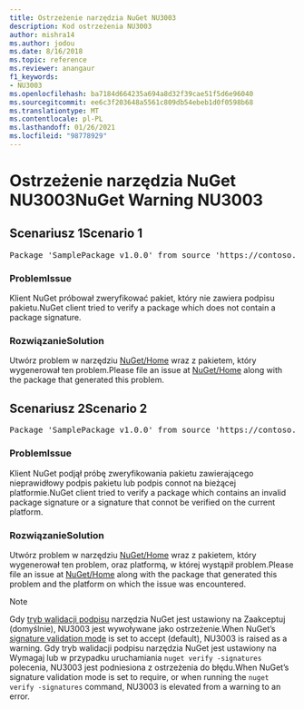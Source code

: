 ```yaml
---
title: Ostrzeżenie narzędzia NuGet NU3003
description: Kod ostrzeżenia NU3003
author: mishra14
ms.author: jodou
ms.date: 8/16/2018
ms.topic: reference
ms.reviewer: anangaur
f1_keywords:
- NU3003
ms.openlocfilehash: ba7184d664235a694a8d32f39cae51f5d6e96040
ms.sourcegitcommit: ee6c3f203648a5561c809db54ebeb1d0f0598b68
ms.translationtype: MT
ms.contentlocale: pl-PL
ms.lasthandoff: 01/26/2021
ms.locfileid: "98778929"
---
```

# <a name="nuget-warning-nu3003"></a><span data-ttu-id="942ee-103">Ostrzeżenie narzędzia NuGet NU3003</span><span class="sxs-lookup"><span data-stu-id="942ee-103">NuGet Warning NU3003</span></span>

## <a name="scenario-1"></a><span data-ttu-id="942ee-104">Scenariusz 1</span><span class="sxs-lookup"><span data-stu-id="942ee-104">Scenario 1</span></span>

<pre>Package 'SamplePackage v1.0.0' from source 'https://contoso.com/index.json': The package is not signed. Unable to verify signature from an unsigned package.</pre>

### <a name="issue"></a><span data-ttu-id="942ee-105">Problem</span><span class="sxs-lookup"><span data-stu-id="942ee-105">Issue</span></span>

<span data-ttu-id="942ee-106">Klient NuGet próbował zweryfikować pakiet, który nie zawiera podpisu pakietu.</span><span class="sxs-lookup"><span data-stu-id="942ee-106">NuGet client tried to verify a package which does not contain a package signature.</span></span>


### <a name="solution"></a><span data-ttu-id="942ee-107">Rozwiązanie</span><span class="sxs-lookup"><span data-stu-id="942ee-107">Solution</span></span>

<span data-ttu-id="942ee-108">Utwórz problem w narzędziu [NuGet/Home](https://github.com/NuGet/Home/issues) wraz z pakietem, który wygenerował ten problem.</span><span class="sxs-lookup"><span data-stu-id="942ee-108">Please file an issue at [NuGet/Home](https://github.com/NuGet/Home/issues) along with the package that generated this problem.</span></span>



## <a name="scenario-2"></a><span data-ttu-id="942ee-109">Scenariusz 2</span><span class="sxs-lookup"><span data-stu-id="942ee-109">Scenario 2</span></span>

<pre>Package 'SamplePackage v1.0.0' from source 'https://contoso.com/index.json': The package signature is invalid or cannot be verified on this platform.</pre>

### <a name="issue"></a><span data-ttu-id="942ee-110">Problem</span><span class="sxs-lookup"><span data-stu-id="942ee-110">Issue</span></span>

<span data-ttu-id="942ee-111">Klient NuGet podjął próbę zweryfikowania pakietu zawierającego nieprawidłowy podpis pakietu lub podpis connot na bieżącej platformie.</span><span class="sxs-lookup"><span data-stu-id="942ee-111">NuGet client tried to verify a package which contains an invalid package signature or a signature that connot be verified on the current platform.</span></span>


### <a name="solution"></a><span data-ttu-id="942ee-112">Rozwiązanie</span><span class="sxs-lookup"><span data-stu-id="942ee-112">Solution</span></span>

<span data-ttu-id="942ee-113">Utwórz problem w narzędziu [NuGet/Home](https://github.com/NuGet/Home/issues) wraz z pakietem, który wygenerował ten problem, oraz platformą, w której wystąpił problem.</span><span class="sxs-lookup"><span data-stu-id="942ee-113">Please file an issue at [NuGet/Home](https://github.com/NuGet/Home/issues) along with the package that generated this problem and the platform on which the issue was encountered.</span></span>

> [!Note]
> <span data-ttu-id="942ee-114">Gdy [tryb walidacji podpisu](../../consume-packages/installing-signed-packages.md#configure-package-signature-requirements) narzędzia NuGet jest ustawiony na Zaakceptuj (domyślnie), NU3003 jest wywoływane jako ostrzeżenie.</span><span class="sxs-lookup"><span data-stu-id="942ee-114">When NuGet’s [signature validation mode](../../consume-packages/installing-signed-packages.md#configure-package-signature-requirements) is set to accept (default), NU3003 is raised as a warning.</span></span> <span data-ttu-id="942ee-115">Gdy tryb walidacji podpisu narzędzia NuGet jest ustawiony na Wymagaj lub w przypadku uruchamiania `nuget verify -signatures` polecenia, NU3003 jest podniesiona z ostrzeżenia do błędu.</span><span class="sxs-lookup"><span data-stu-id="942ee-115">When NuGet’s signature validation mode is set to require, or when running the `nuget verify -signatures` command, NU3003 is elevated from a warning to an error.</span></span> 
